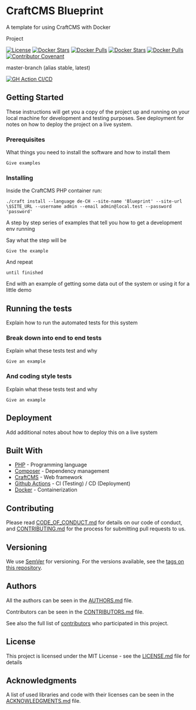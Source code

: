# CraftCMS Blueprint

A template for using CraftCMS with Docker

Project

[![License](https://img.shields.io/github/license/d3strukt0r/craftcms-blueprint)](LICENSE.md)
[![Docker Stars](https://img.shields.io/docker/stars/d3strukt0r/craftcms-blueprint-nginx.svg?label=docker%20stars%20(nginx))][docker-nginx]
[![Docker Pulls](https://img.shields.io/docker/pulls/d3strukt0r/craftcms-blueprint-nginx.svg?label=docker%20pulls%20(nginx))][docker-nginx]
[![Docker Stars](https://img.shields.io/docker/stars/d3strukt0r/craftcms-blueprint-php.svg?label=docker%20stars%20(php))][docker-php]
[![Docker Pulls](https://img.shields.io/docker/pulls/d3strukt0r/craftcms-blueprint-php.svg?label=docker%20pulls%20(php))][docker-php]
[![Contributor Covenant](https://img.shields.io/badge/Contributor%20Covenant-2.0-4baaaa.svg)](CODE_OF_CONDUCT.md)

master-branch (alias stable, latest)

[![GH Action CI/CD](https://github.com/D3strukt0r/craftcms-blueprint/workflows/CI/CD/badge.svg?branch=master)][gh-action]
<!--[![Codacy grade](https://img.shields.io/codacy/grade/96966fb63138492e9657bafc6adefa2b/master)][codacy]-->

<!--
develop-branch (alias nightly)

[![GH Action CI/CD](https://github.com/D3strukt0r/craftcms-blueprint/workflows/CI/CD/badge.svg?branch=develop)][gh-action]
[![Codacy grade](https://img.shields.io/codacy/grade/96966fb63138492e9657bafc6adefa2b/develop)][codacy]
-->

## Getting Started

These instructions will get you a copy of the project up and running on your local machine for development and testing purposes. See deployment for notes on how to deploy the project on a live system.

### Prerequisites

What things you need to install the software and how to install them

```
Give examples
```

### Installing

Inside the CraftCMS PHP container run:
```shell
./craft install --language de-CH --site-name 'Blueprint' --site-url \$SITE_URL --username admin --email admin@local.test --password 'password'
```

A step by step series of examples that tell you how to get a development env running

Say what the step will be

```
Give the example
```

And repeat

```
until finished
```

End with an example of getting some data out of the system or using it for a little demo

## Running the tests

Explain how to run the automated tests for this system

### Break down into end to end tests

Explain what these tests test and why

```
Give an example
```

### And coding style tests

Explain what these tests test and why

```
Give an example
```

## Deployment

Add additional notes about how to deploy this on a live system

## Built With

* [PHP](https://www.php.net/) - Programming language
* [Composer](https://getcomposer.org/) - Dependency management
* [CraftCMS](https://craftcms.com) - Web framework
* [Github Actions](https://github.com/features/actions) - CI (Testing) / CD (Deployment)
* [Docker](https://www.docker.com) - Containerization

## Contributing

Please read [CODE_OF_CONDUCT.md](.github/CODE_OF_CONDUCT.md) for details on our code of conduct, and [CONTRIBUTING.md](.github/CONTRIBUTING.md) for the process for submitting pull requests to us.

## Versioning

We use [SemVer](http://semver.org/) for versioning. For the versions available, see the [tags on this repository](https://github.com/D3strukt0r/craftcms-blueprint/tags).

## Authors

All the authors can be seen in the [AUTHORS.md](.github/AUTHORS.md) file.

Contributors can be seen in the [CONTRIBUTORS.md](.github/CONTRIBUTORS.md) file.

See also the full list of [contributors](https://github.com/D3strukt0r/craftcms-blueprint/contributors) who participated in this project.

## License

This project is licensed under the MIT License - see the [LICENSE.md](LICENSE.md) file for details

## Acknowledgments

A list of used libraries and code with their licenses can be seen in the [ACKNOWLEDGMENTS.md](.github/ACKNOWLEDGMENTS.md) file.

[docker-nginx]: https://hub.docker.com/repository/docker/d3strukt0r/craftcms-blueprint-nginx
[docker-php]: https://hub.docker.com/repository/docker/d3strukt0r/craftcms-blueprint-php
[gh-action]: https://github.com/D3strukt0r/craftcms-blueprint/actions
[codacy]: https://www.codacy.com/manual/D3strukt0r/craftcms-blueprint
